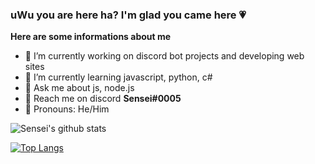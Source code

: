 ### uWu you are here ha? I'm glad you came here 💗

**Here are some informations about me**

- 🎊 I’m currently working on discord bot projects and developing web sites
- 🎊 I’m currently learning javascript, python, c#
- 🎊 Ask me about js, node.js
- 🎊 Reach me on discord **Sensei#0005**
- 🎊 Pronouns: He/Him

![Sensei's github stats](https://github-readme-stats.vercel.app/api?username=Sensei-911&show_icons=true&theme=radical)

[![Top Langs](https://github-readme-stats.vercel.app/api/top-langs/?username=Sensei-911)](https://github.com/Sensei-911/github-readme-stats)
